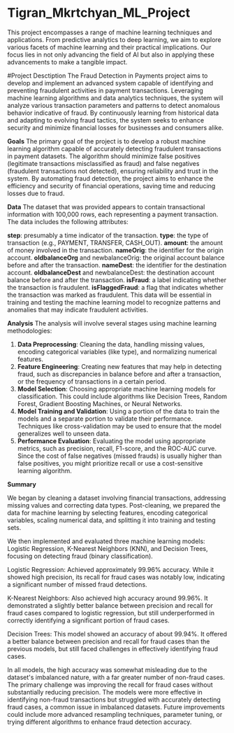 # Tigran_Mkrtchyan_ML_Project
This project encompasses a range of machine learning techniques and applications. From predictive analytics to deep learning, we aim to explore various facets of machine learning and their practical implications. Our focus lies in not only advancing the field of AI but also in applying these advancements to make a tangible impact.

#Project Desctiption
The Fraud Detection in Payments project aims to develop and implement an advanced system capable of identifying and preventing fraudulent activities in payment transactions. Leveraging machine learning algorithms and data analytics techniques, the system will analyze various transaction parameters and patterns to detect anomalous behavior indicative of fraud. By continuously learning from historical data and adapting to evolving fraud tactics, the system seeks to enhance security and minimize financial losses for businesses and consumers alike.

**Goals**
The primary goal of the  project is to develop a robust machine learning algorithm capable of accurately detecting fraudulent transactions in payment datasets. The algorithm should minimize false positives (legitimate transactions misclassified as fraud) and false negatives (fraudulent transactions not detected), ensuring reliability and trust in the system. By automating fraud detection, the project aims to enhance the efficiency and security of financial operations, saving time and reducing losses due to fraud.

**Data**
The dataset that was provided appears to contain transactional information with 100,000 rows, each representing a payment transaction. The data includes the following attributes:

**step**: presumably a time indicator of the transaction.
**type**: the type of transaction (e.g., PAYMENT, TRANSFER, CASH_OUT).
**amount**: the amount of money involved in the transaction.
**nameOrig**: the identifier for the origin account.
**oldbalanceOrg** and newbalanceOrig: the original account balance before and after the transaction.
**nameDest**: the identifier for the destination account.
**oldbalanceDest** and newbalanceDest: the destination account balance before and after the transaction.
**isFraud**: a label indicating whether the transaction is fraudulent.
**isFlaggedFraud**: a flag that indicates whether the transaction was marked as fraudulent.
This data will be essential in training and testing the machine learning model to recognize patterns and anomalies that may indicate fraudulent activities.

**Analysis**
The analysis will involve several stages using machine learning methodologies:

1. **Data Preprocessing**: Cleaning the data, handling missing values, encoding categorical variables (like type), and normalizing numerical features.
2. **Feature Engineering**: Creating new features that may help in detecting fraud, such as discrepancies in balance before and after a transaction, or the frequency of transactions in a certain period.
3. **Model Selection**: Choosing appropriate machine learning models for classification. This could include algorithms like Decision Trees, Random Forest, Gradient Boosting Machines, or Neural Networks.
4. **Model Training and Validation**: Using a portion of the data to train the models and a separate portion to validate their performance. Techniques like cross-validation may be used to ensure that the model generalizes well to unseen data.
5. **Performance Evaluation**: Evaluating the model using appropriate metrics, such as precision, recall, F1-score, and the ROC-AUC curve. Since the cost of false negatives (missed frauds) is usually higher than false positives, you might prioritize recall or use a cost-sensitive learning algorithm.

**Summary**

We began by cleaning a dataset involving financial transactions, addressing missing values and correcting data types. Post-cleaning, we prepared the data for machine learning by selecting features, encoding categorical variables, scaling numerical data, and splitting it into training and testing sets.

We then implemented and evaluated three machine learning models: Logistic Regression, K-Nearest Neighbors (KNN), and Decision Trees, focusing on detecting fraud (binary classification).

Logistic Regression: Achieved approximately 99.96% accuracy. While it showed high precision, its recall for fraud cases was notably low, indicating a significant number of missed fraud detections.

K-Nearest Neighbors: Also achieved high accuracy around 99.96%. It demonstrated a slightly better balance between precision and recall for fraud cases compared to logistic regression, but still underperformed in correctly identifying a significant portion of fraud cases.

Decision Trees: This model showed an accuracy of about 99.94%. It offered a better balance between precision and recall for fraud cases than the previous models, but still faced challenges in effectively identifying fraud cases.

In all models, the high accuracy was somewhat misleading due to the dataset's imbalanced nature, with a far greater number of non-fraud cases. The primary challenge was improving the recall for fraud cases without substantially reducing precision. The models were more effective in identifying non-fraud transactions but struggled with accurately detecting fraud cases, a common issue in imbalanced datasets. Future improvements could include more advanced resampling techniques, parameter tuning, or trying different algorithms to enhance fraud detection accuracy.




